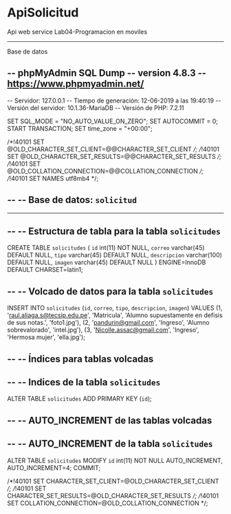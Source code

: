 # ApiSolicitud
Api web service Lab04-Programacion en moviles


----------------------
Base de datos

-- phpMyAdmin SQL Dump
-- version 4.8.3
-- https://www.phpmyadmin.net/
--
-- Servidor: 127.0.0.1
-- Tiempo de generación: 12-06-2019 a las 19:40:19
-- Versión del servidor: 10.1.36-MariaDB
-- Versión de PHP: 7.2.11

SET SQL_MODE = "NO_AUTO_VALUE_ON_ZERO";
SET AUTOCOMMIT = 0;
START TRANSACTION;
SET time_zone = "+00:00";


/*!40101 SET @OLD_CHARACTER_SET_CLIENT=@@CHARACTER_SET_CLIENT */;
/*!40101 SET @OLD_CHARACTER_SET_RESULTS=@@CHARACTER_SET_RESULTS */;
/*!40101 SET @OLD_COLLATION_CONNECTION=@@COLLATION_CONNECTION */;
/*!40101 SET NAMES utf8mb4 */;

--
-- Base de datos: `solicitud`
--

-- --------------------------------------------------------

--
-- Estructura de tabla para la tabla `solicitudes`
--

CREATE TABLE `solicitudes` (
  `id` int(11) NOT NULL,
  `correo` varchar(45) DEFAULT NULL,
  `tipo` varchar(45) DEFAULT NULL,
  `descripcion` varchar(100) DEFAULT NULL,
  `imagen` varchar(45) DEFAULT NULL
) ENGINE=InnoDB DEFAULT CHARSET=latin1;

--
-- Volcado de datos para la tabla `solicitudes`
--

INSERT INTO `solicitudes` (`id`, `correo`, `tipo`, `descripcion`, `imagen`) VALUES
(1, 'raul.aliaga.s@tecsip.edu.pe', 'Matricula', 'Alumno supuestamente en defisis de sus notas.', 'foto1.jpg'),
(2, 'pandurin@gmail.com', 'Ingreso', 'Alumno sobrevalorado', 'intel.jpg'),
(3, 'Nicolle.assac@gmail.com', 'Ingreso', 'Hermosa mujer', 'ella.jpg');

--
-- Índices para tablas volcadas
--

--
-- Indices de la tabla `solicitudes`
--
ALTER TABLE `solicitudes`
  ADD PRIMARY KEY (`id`);

--
-- AUTO_INCREMENT de las tablas volcadas
--

--
-- AUTO_INCREMENT de la tabla `solicitudes`
--
ALTER TABLE `solicitudes`
  MODIFY `id` int(11) NOT NULL AUTO_INCREMENT, AUTO_INCREMENT=4;
COMMIT;

/*!40101 SET CHARACTER_SET_CLIENT=@OLD_CHARACTER_SET_CLIENT */;
/*!40101 SET CHARACTER_SET_RESULTS=@OLD_CHARACTER_SET_RESULTS */;
/*!40101 SET COLLATION_CONNECTION=@OLD_COLLATION_CONNECTION */;
